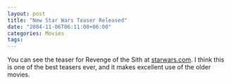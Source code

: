 ```yaml
---
layout: post
title: "New Star Wars Teaser Released"
date: "2004-11-06T06:11:00+06:00"
categories: Movies 
tags: 
---
```


You can see the teaser for Revenge of the Sith at <a href="http://www.starwars.com">starwars.com</a>. I think this is one of the best teasers ever, and it makes excellent use of the older movies.